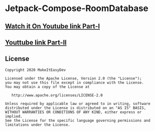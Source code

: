 # Jetpack-Compose-RoomDatabase

## [Watch it On Youtube link Part-I](https://www.youtube.com/watch?v=sbyiq0aM2iw)

## [Youttube link Part-II](https://www.youtube.com/watch?v=UxsXRFl-Ho0)

## License
```
Copyright 2020 MakeItEasyDev

Licensed under the Apache License, Version 2.0 (the "License");
you may not use this file except in compliance with the License.
You may obtain a copy of the License at

   http://www.apache.org/licenses/LICENSE-2.0

Unless required by applicable law or agreed to in writing, software
distributed under the License is distributed on an "AS IS" BASIS,
WITHOUT WARRANTIES OR CONDITIONS OF ANY KIND, either express or implied.
See the License for the specific language governing permissions and
limitations under the License.
```
